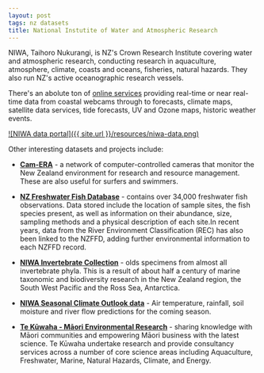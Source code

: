 ```yaml
---
layout: post
tags: nz datasets
title: National Instutite of Water and Atmospheric Research
---
```


NIWA, Taihoro Nukurangi, is NZ's Crown Research Institute covering water and atmospheric research, conducting research in aquaculture, atmosphere, climate, coasts and oceans, fisheries, natural hazards. They also run NZ's active oceanographic research vessels.

There's an abolute ton of [online services](https://www.niwa.co.nz/our-services/online-services) providing real-time or near real-time data from coastal webcams through to forecasts, climate maps, satellite data services, tide forecasts, UV and Ozone maps, historic weather events.

[![NIWA data portal]({{ site.url }}/resources/niwa-data.png)](https://www.niwa.co.nz/our-services "NIWA data")

Other interesting datasets and projects include:

- [**Cam-ERA**](https://www.niwa.co.nz/our-services/online-services/cam-era) - a network of computer-controlled cameras that monitor the New Zealand environment for research and resource management. These are also useful for surfers and swimmers.

- [**NZ Freshwater Fish Database**](https://nzffdms.niwa.co.nz/search) - contains over 34,000 freshwater fish observations. Data stored include the location of sample sites, the fish species present, as well as information on their abundance, size, sampling methods and a physical description of each site.In recent years, data from the River Environment Classification (REC) has also been linked to the NZFFD, adding further environmental information to each NZFFD record.

- [**NIWA Invertebrate Collection**](http://nitc.niwa.co.nz/) - olds specimens from almost all invertebrate phyla. This is a result of about half a century of marine taxonomic and biodiversity research in the New Zealand region, the South West Pacific and the Ross Sea, Antarctica.

- [**NIWA Seasonal Climate Outlook data**](https://www.niwa.co.nz/climate/sco) - Air temperature, rainfall, soil moisture and river flow predictions for the coming season.

- [**Te Kūwaha - Māori Environmental Research**](https://www.niwa.co.nz/te-k%C5%ABwaha) - sharing knowledge with Māori communities and empowering Māori business with the latest science. Te Kūwaha undertake research and provide consultancy services across a number of core science areas including Aquaculture, Freshwater, Marine, Natural Hazards, Climate, and Energy.